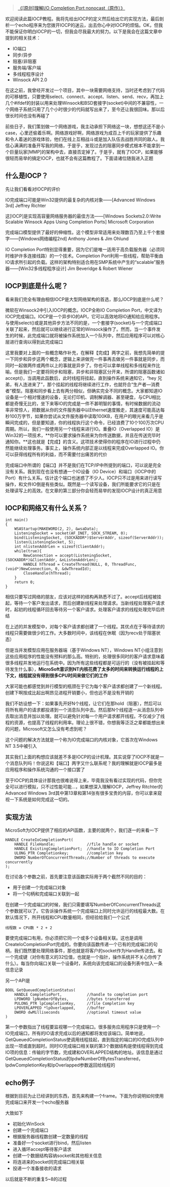 >[《[原创]理解I/O Completion Port    nonocast（原作）》](http://dev.gameres.com/Program/Control/IOCP.htm)

欢迎阅读此篇IOCP教程。我将先给出IOCP的定义然后给出它的实现方法，最后剖析一个echo程序来为您拨开IOCP的迷云，出去你心中对IOCP的烦恼。OK，但我不能保证你明白IOCP的一切，但我会尽我最大的努力。以下是我会在这篇文章中提到的相关技术：

* IO端口
* 同步/异步
* 阻塞/非阻塞
* 服务端/客户端
* 多线程程序设计
* Winsock API 2.0

在这之前，我曾经开发过一个项目，其中一块需要网络支持，当时还考虑到了代码的可移植性，只要使用select、connect、accept、listen、send、recv，再加上几个#ifdef的封装以用来处理Winsock和BSD套接字(socket)中间的不兼容性，一个网络子系统只用了几个小时很少的代码就写出来了，至今还让我很回味。那以后很长时间也没有再碰了

前些日子，我们策划做一个网络游戏，我主动承担下网络这一块，想想这还不是小case，心里还偷着乐啊。网络游戏好啊，网络游戏为成百上千的玩家提供了乐趣和令人着迷的游戏体验，他们在线上互相战斗或是加入队伍去战胜共同的敌人。我信心满满的准备开写我的网络，于是乎，发现过去的阻塞同步模式根本不能拿到一个巨量玩家[MMP]的架构中去，直接否定掉了。于是乎，就有了IOCP，如果能够很轻而易举的搞定IOCP，也就不会有这篇教程了。下面请诸位随我进入正题

## 什么是IOCP？

先让我们看看对IOCP的评价

IO完成端口可能是Win32提供的最复杂的内核对象——[Advanced Windows 3rd] Jeffrey Richter

这[IOCP]是实现高容量网络服务器的最佳方法——[Windows Sockets2.0:Write Scalable Winsock Apps Using Completion Ports] 
Microsoft Corporation

完成端口模型提供了最好的伸缩性。这个模型非常适用来处理数百乃至上千个套接字——[Windows网络编程2nd] Anthony Jones & Jim Ohlund

IO Completion Port特别显得重要，因为它们是唯一适用于高负载服务器（必须同时维护许多连接线路）的一个技术。Completion Port利用一些线程，帮助平衡由IO请求所引起的负载。这样的架构特别适合用在SMP系统中产生的“scalable”服务器——[Win32多线程程序设计] Jim Beveridge & Robert Wiener 

## IOCP到底是什么呢？

看来我们完全有理由相信IOCP是大型网络架构的首选，那么IOCP到底是什么呢？

微软在Winsock2中引入IOCP的概念。IOCP全称IO Completion Port，中文译为IOCP完成端口。IOCP是一个异步IO的API，它可以高效地将IO通知给应用程序。与使用select()或是其他异步方法不同的是，一个套接字(socket)与一个完成端口关联了起来，然后就可以继续进行正常的Winsock操作了。然而，当一个事件发生的时候，此完成端口就将被操作系统加入一个队列中，然后应用程序可以对核心层进行查询以得到此完成端口

这里我要对上面的一些概念略作补充，在解释【完成】两字之前，我想先简单的提一下同步和异步这两个概念，逻辑上来讲做完一件事再去做另一件事就是同步，而同时一起做两件或两件以上的事就是异步了。你也可以拿单线程和多线程来作比喻。但是我们一定要将同步和阻塞，异步和非阻塞区分开来，所谓的阻塞函数诸如accept()，当调用此函数后，此时线程将挂起，直到操作系统来通知它，“hey 兄弟，有人连进来了”，那个挂起的线程将继续进行工作，也就符合“生产者—消费者”模型。阻塞和同步看上去有两分相似，但确实完全不同的概念。大家都知道IO设备是一个相对慢速的设备，无论打印机、调制解调器、甚至硬盘，与CPU相比都是奇慢无比的，坐下来等IO的完成是一件不甚明智的事情，有时候数据的流动率非常惊人，把数据从你的文件服务器中以Ethernet速度搬走，其速度可能高达每秒100万字节，如果你尝试从文件服务器中读取100KB，在用户的眼光来看几乎是瞬间完成的，但是要知道，你的线程执行这个命令，已经浪费了10个100万次CPU周期。所以，我们一般使用另一个线程来进行IO。重叠IO（Overlapped IO）是Win32的一项技术，**你可以要求操作系统来为你传送数据，并且在传送完毕时通知你。**这也就是【完成】的含义。这项技术使得你的程序在IO进行过程中仍然能继续处理事务。事实上，操作系统内部正是以线程来完成Overlapped IO。你可以获得线程所有的利益，而不需要付出痛苦的代价

完成端口中所谓的【端口】并不是我们在TCP/IP中所提到的端口，可以说是完全没有关系。我到现在也没有想通一个IO设备（IO Device）和端口（IOCP中的Port）有什么关系。估计这个端口也迷惑了不少人。IOCP只不过是用来进行读写操作，和文件IO倒是有些类似。既然是一个读写设备，我们所能要求它的只是在处理读写上的高效。在文章的第三部分你会轻而易举的发现IOCP设计的真正用意

## IOCP和网络又有什么关系？

```
int main()
{
	WSAStartup(MAKEWORD(2, 2), &wsaData);
	ListeningSocket = socket(AF_INET, SOCK_STREAM, 0);
	bind(ListeningSocket, (SOCKADDR*)$ServerAddr, sizeof(ServerAddr));
	listen(ListeningSocket, 5);
	int nlistenAddrLen = sizeof(ClientAddr);
	while(true){
		NewConnection = accept(ListeningSocket, (SOCKADDR*)&ClientAddr, &nListenAddrLen);
		HANDLE hThread = CreateThread(NULL, 0, ThreadFunc, (void*)NewConnection, 0, &dwThreadId);
		CloseHandle(hThread);
	}
	return 0;
}
```

相信只要写过网络的朋友，应该对这样的结构再熟悉不过了。accept后线程被挂起，等待一个客户发出请求，而后创建新线程来处理请求。当新线程处理客户请求时，起初的线程循环回去等待另一个客户请求。处理客户请求的线程处理完毕后终结

在上述的并发模型中，对每个客户请求都创建了一个线程。其优点在于等待请求的线程只需要做很少的工作。大多数时间中，该线程在休眠（因为recv处于阻塞状态）

但是当并发模型应用在服务器端（基于Windows NT），Windows NT小组注意到这些应用程序的性能没有预料的那么高。特别的，处理很多同时的客户请求意味着很多线程并发地运行在系统中。因为所有这些线程都是可运行的（没有被挂起和等待发生什么事），**MicroSoft意识到NT内核花费了太多的时间来转换运行线程的上下文，线程就没有得到很多CPU时间来做它们的工作**

大家可能也都感觉到并行模型的瓶颈在于它为每个客户请求都创建了一个新线程。创建下啊按成比起出啊昂见进程开销要小，但也远不是没有开销的

我们不妨设想一下：如果事先开好N个线程，让它们在那hold（阻塞），然后可以将所有用户的请求都投递到一个消息队列中去。然后那N个线程逐一从消息队列中去取出消息并加以处理。就可以避免针对每一个用户请求都开线程。不仅减少了线程的资源，也提高了线程的利用率。理论上很不错，你想我等泛泛之辈都能想出来的问题，Microsoft又怎么没有考虑到呢？

这个问题的解决方法就是一个称为IO完成端口的内核对象，它首次在Windows NT 3.5中被引入

其实我们上面的构想应该就差不多是IOCP的设计机理。其实说穿了IOCP不就是一个消息队列吗！你说这和【端口】两字又什么联系呢？我的理解就是IOCP最多是应用程序和操作系统沟通的一个接口罢了

至于IOCP的具体设计那我也很难说得上来，毕竟我没有看过实现的代码，但你完全可以进行模拟，只不过性能可能...，如果想深入理解IOCP，Jeffrey Ritchter的Advanced Windows 3rd其中第13章和第14张有很多宝贵的内容，你可以拿来窥视一下系统是如何完成这一切的。

## 实现方法

MicroSoft为IOCP提供了相应的API函数，主要的就两个，我们逐一的来看一下

```
HANDLE CreateIoCompletionPort(
	HANDLE FileHandle;				//file handle or socket
	HANDLE ExistingCompletionPort;	//handle to IO Completion Port
	ULONG_PTR Completionkey;		//completion key
	DWORD NumberOfConcurrentThreads;//Number of threads to execute concurrently
);
```

在讨论各个参数之前，首先要注意该函数实际用于两个截然不同的目的：

* 用于创建一个完成端口对象
* 将一个句柄和完成端口关联到一起

在创建一个完成端口的时候，我们只需要填写NumberOfConcurrentThreads这个参数就可以了。它告诉操作系统一个完成端口上同时允许运行的线程最大数。在默认情况下，所开线程和CPU数量相同，但经验给我们一个公式

```
线程数 = CPU数 * 2 + 2
```

要使完成端口有用，你必须把它同一个或多个设备相关联。这也是调用CreateIoCompletionPort完成的。你要向该函数传递一个已有的完成端口的句柄，我们既然要处理网络事件，那也就是将客户的socket作为Handle传进去。和一个完成键（对你有意义的32位值，也就是一个指针，操作系统并不关心你传了什么）。每当你向端口关联一个设备时，系统向该完成端口的设备列表中加入一条信息记录

另一个API是

```
BOOL GetQueuedCompletionStatus(
	HANDLE CompletioPort,			//handle to completion port
	LPDWORD lpNumberOfBytes,		//bytes transferred
	PULONG_PTR lpCompletionKey,		//file Completion key
	LPOVERLAPPED *lpOverlapped,		//buffer
	DWORD dwMilliseconds			//optional timeout value
)
```

第一个参数指出了线程要监视哪一个完成端口。很多服务应用程序只是使用一个IO完成端口，所有的IO请求完成以后的通知都将发给该端口。简单地说，GetQueuedCompletionStatus使调用线程挂起，直到指定的端口的IO完成队列中出现一项或直到超时。同时IO完成端口相关联的第3个数据结构是使线程得到完成IO项的信息：传输的字节数，完成建和OVERLAPPED结构的地址。该信息是通过GetQueuedCompletionStatus的lpdwNumberOfBytesTransferred，lpdwCompletionKey和lpOverlapped参数返回给线程的

## echo例子

根据到目前为止已经讲到的东西，首先来构建一个frame。下面为你说明如何使用完成端口来开发一个echo服务器

大致如下

* 初始化WinSock
* 创建一个完成端口
* 根据服务器线程数创建一定数量的线程
* 准备好一个socket进行bind，然后listen
* 进入循环accept等待客户请求
* 创建一个数据结构容纳socket和其他相关信息
* 将连进来的socket同完成端口相关联
* 投递一个准备接收的请求

以后就是不断的重复5~8的过程

